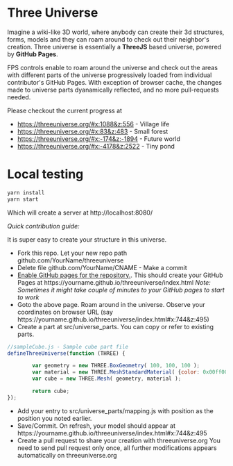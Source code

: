 # Three Universe
Imagine a wiki-like 3D world, where anybody can create their 3d structures, forms, models and they can roam around to check out their neighbor's creation. Three universe is essentially a **ThreeJS** based universe, powered by **GitHub Pages**.

FPS controls enable to roam around the universe and check out the areas with different parts of the universe progressively loaded from individual contributor's GitHub Pages. With exception of browser cache, the changes made to universe parts dyanamically reflected, and no more pull-requests needed.


Please checkout the current progress at 


- https://threeuniverse.org/#x:1088&z:556 - Village life
- https://threeuniverse.org/#x:83&z:483 - Small forest 
- https://threeuniverse.org/#x:-174&z:-1894 - Future world
- https://threeuniverse.org/#x:-4178&z:2522 - Tiny pond

# Local testing

```sh
yarn install
yarn start
```
Which will create a server at http://localhost:8080/

*Quick contribution guide:*

It is super easy to create your structure in this universe. 
- Fork this repo. Let your new repo path  github.com/YourName/threeuniverse
- Delete file github.com/YourName/CNAME - Make a commit 
- [Enable GitHub pages for the repository.](https://help.github.com/articles/configuring-a-publishing-source-for-github-pages/). This should create your GitHub Pages at  https://<span></span>yourname.github.io/threeuniverse/index.html *Note: Sometimes it might take couple of minutes to your GitHub pages to start to work*
- Goto the above page. Roam around in the universe. Observe your coordinates on browser URL (say https://<span></span>yourname.github.io/threeuniverse/index.html#x:744&z:495)
- Create a part at src/universe_parts. You can copy or refer to existing parts.
```javascript
//sampleCube.js - Sample cube part file
defineThreeUniverse(function (THREE) {

        var geometry = new THREE.BoxGeometry( 100, 100, 100 );
        var material = new THREE.MeshStandardMaterial( {color: 0x00ff00} );
        var cube = new THREE.Mesh( geometry, material );

        return cube;
});
  ```    
- Add your entry to src/universe_parts/mapping.js with position as the position you noted earlier.
- Save/Commit. On refresh, your model should appear at https://<span></span>yourname.github.io/threeuniverse/index.html#x:744&z:495
- Create a pull request to share your creation with threeuniverse.org You need to send pull request only once, all further modifications appears automatically on threeuniverse.org

